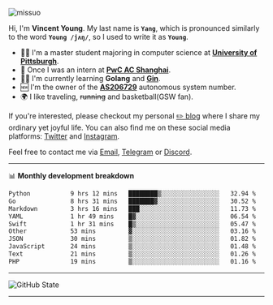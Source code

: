 <p align="left"> <img src="https://komarev.com/ghpvc/?username=missuo&label=Profile%20views&color=0e75b6&style=flat" alt="missuo" /> </p>


Hi, I'm **Vincent Young**. My last name is **`Yang`**, which is pronounced similarly to the word **`Young /jʌŋ/`**, so I used to write it as **`Young`**. 

-  👨‍🎓 I'm a master student majoring in computer science at [**University of Pittsburgh**](https://www.pitt.edu).
-  💼 Once I was an intern at **[PwC AC Shanghai](https://www.linkedin.com/company/pwc-ac-shanghai/)**.
-  👨‍💻 I'm currently learning **Golang** and [**Gin**](https://github.com/gin-gonic/gin).
-  🆕 I'm the owner of the **[AS206729](https://bgp.tools/AS206729)** autonomous system number.
-  🌍 I like traveling, ~~running~~ and basketball(GSW fan).

If you're interested, please checkout my personal [✏️ blog](https://missuo.me/) where I share my ordinary yet joyful life. You can also find me on these social media platforms: [Twitter](https://twitter.com/m1ssuo) and [Instagram](https://www.instagram.com/m1ssuo).

Feel free to contact me via <a href="mailto:i@yyt.moe">Email</a>, [Telegram](https://t.me/missuo) or [Discord](https://discordapp.com/users/missuo#7448).

-------

📊 **Monthly development breakdown**
<!--START_SECTION:waka-->

```txt
Python           9 hrs 12 mins   ████████▒░░░░░░░░░░░░░░░░   32.94 %
Go               8 hrs 31 mins   ███████▓░░░░░░░░░░░░░░░░░   30.52 %
Markdown         3 hrs 16 mins   ███░░░░░░░░░░░░░░░░░░░░░░   11.73 %
YAML             1 hr 49 mins    █▓░░░░░░░░░░░░░░░░░░░░░░░   06.54 %
Swift            1 hr 31 mins    █▒░░░░░░░░░░░░░░░░░░░░░░░   05.47 %
Other            53 mins         ▓░░░░░░░░░░░░░░░░░░░░░░░░   03.16 %
JSON             30 mins         ▒░░░░░░░░░░░░░░░░░░░░░░░░   01.82 %
JavaScript       24 mins         ▒░░░░░░░░░░░░░░░░░░░░░░░░   01.48 %
Text             21 mins         ▒░░░░░░░░░░░░░░░░░░░░░░░░   01.26 %
PHP              19 mins         ▒░░░░░░░░░░░░░░░░░░░░░░░░   01.16 %
```

<!--END_SECTION:waka-->

-------

![GitHub State](https://github-readme-stats.vercel.app/api?username=missuo&show_icons=true&theme=dracula)

-------

